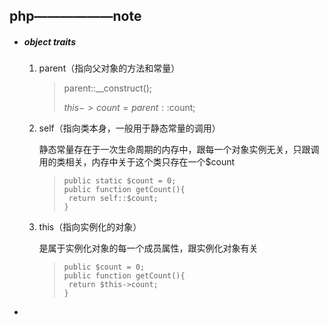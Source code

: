 ## php——————note

- ##### object traits
  
  1. parent（指向父对象的方法和常量）
     
     > parent::__construct();
     > 
     > $this->count=parent::$count;
     
  2. self（指向类本身，一般用于静态常量的调用）
     
     静态常量存在于一次生命周期的内存中，跟每一个对象实例无关，只跟调用的类相关，内存中关于这个类只存在一个$count
     
     > ``` 
     > public static $count = 0;
     > public function getCount(){
     > 	return self::$count;
     > }
     > ```
     
  3. this（指向实例化的对象）
     
     是属于实例化对象的每一个成员属性，跟实例化对象有关
     
     > ``` 
     > public $count = 0;
     > public function getCount(){
     > 	return $this->count;
     > }
     > ```
  
- ​